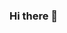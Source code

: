### Hi there 👋

<!--
**SebastianPadillaZabala/sebastianpadillazabala** is a ✨ _special_ ✨ repository because its `README.md` (this file) appears on your GitHub profile.

Here are some ideas to get you started:

<div id="header" align="center">
 <img src="https://media.giphy.com/media/scZPhLqaVOM1qG4lT9/giphy.gif" width="200"/>
</div>

- 🔭 I’m currently working on ...
- 🌱 I’m currently learning ...
- 👯 I’m looking to collaborate on ...
- 🤔 I’m looking for help with ...
- 💬 Ask me about ...
- 📫 How to reach me: ...
- 😄 Pronouns: ...
- ⚡ Fun fact: ...
-->
